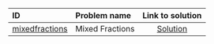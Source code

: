 | ID | Problem name | Link to solution |
|:---|:---|:---:|
| [mixedfractions](https://open.kattis.com/problems/mixedfractions) | Mixed Fractions | [Solution](https://github.com/versenyi98/kattis-solutions/tree/main/solutions/Mixed%20Fractions)|
